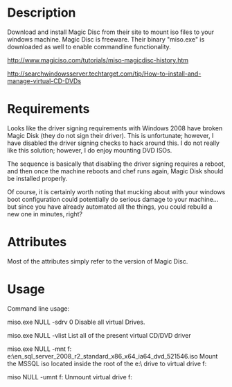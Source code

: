 Description
===========

Download and install Magic Disc from their site to mount iso files to your windows machine.  Magic Disc is freeware.  Their binary "miso.exe" is downloaded as well to enable commandline functionality.

http://www.magiciso.com/tutorials/miso-magicdisc-history.htm

http://searchwindowsserver.techtarget.com/tip/How-to-install-and-manage-virtual-CD-DVDs

Requirements
============

Looks like the driver signing requirements with Windows 2008 have broken Magic Disk (they do not sign their driver).  This is unfortunate; however, I have disabled the driver signing checks to hack around this.  I do not really like this solution; however, I do enjoy mounting DVD ISOs.

The sequence is basically that disabling the driver signing requires a reboot, and then once the machine reboots and chef runs again, Magic Disk should be installed properly.

Of course, it is certainly worth noting that mucking about with your windows boot configuration could potentially do serious damage to your machine... but since you have already automated all the things, you could rebuild a new one in minutes, right?


Attributes
==========

Most of the attributes simply refer to the version of Magic Disc.

Usage
=====

Command line usage:

miso.exe NULL -sdrv 0
Disable all virtual Drives.

miso.exe NULL -vlist
List all of the present virtual CD/DVD driver

miso.exe NULL -mnt f: e:\en_sql_server_2008_r2_standard_x86_x64_ia64_dvd_521546.iso
Mount the MSSQL iso located inside the root of the e:\ drive to virtual drive f:

miso NULL -umnt f:
Unmount virtual drive f:
